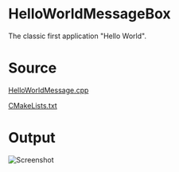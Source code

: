 ﻿# HelloWorldMessageBoxThe classic first application "Hello World".# Source[HelloWorldMessage.cpp](HelloWorldMessageBox.cpp)[CMakeLists.txt](CMakeLists.txt)# Output![Screenshot](../../../docs/Pictures/HelloWorldMessageBox.png)